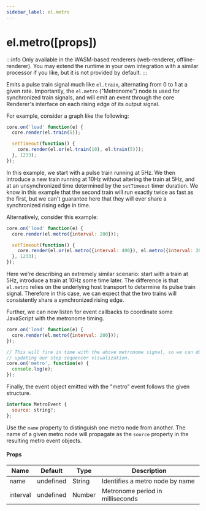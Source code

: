 ```yaml
---
sidebar_label: el.metro
---
```


# el.metro([props])

:::info
Only available in the WASM-based renderers (web-renderer, offline-renderer). You may extend the runtime
in your own integration with a similar processor if you like, but it is not provided by default.
:::

Emits a pulse train signal much like `el.train`, alternating from 0 to 1 at a
given rate. Importantly, the `el.metro` ("Metronome") node is used for synchronized
train signals, and will emit an event through the core Renderer's interface on each
rising edge of its output signal.

For example, consider a graph like the following:

```js
core.on('load' function(e) {
  core.render(el.train(5));

  setTimeout(function() {
    core.render(el.or(el.train(10), el.train(5)));
  }, 1233);
});
```

In this example, we start with a pulse train running at 5Hz. We then introduce a new
train running at 10Hz without altering the train at 5Hz, and at an unsynchronized time
determined by the `setTimeout` timer duration. We know in this example that the second
train will run exactly twice as fast as the first, but we can't guarantee here that they
will ever share a synchronized rising edge in time.

Alternatively, consider this example:

```js
core.on('load' function(e) {
  core.render(el.metro({interval: 200}));

  setTimeout(function() {
    core.render(el.or(el.metro({interval: 400}), el.metro({interval: 200})));
  }, 1233);
});
```

Here we're describing an extremely similar scenario: start with a train at 5Hz, introduce
a train at 10Hz some time later. The difference is that `el.metro` relies on the underlying
host transport to determine its pulse train signal. Therefore in this case, we can expect
that the two trains will consistently share a synchronized rising edge.

Further, we can now listen for event callbacks to coordinate some JavaScript with the
metronome timing.

```js
core.on('load' function(e) {
  core.render(el.metro({interval: 200}));
});

// This will fire in time with the above metronome signal, so we can do things like
// updating our step sequencer visualization.
core.on('metro', function(e) {
  console.log(e);
});
```

Finally, the event object emitted with the "metro" event follows the given structure.

```javascript
interface MetroEvent {
  source: string?;
};
```

Use the `name` property to distinguish one metro node from another. The name
of a given metro node will propagate as the `source` property in the resulting
metro event objects.

#### Props

| Name     | Default   | Type   | Description                            |
| -------- | --------- | -------|--------------------------------------- |
| name     | undefined | String | Identifies a metro node by name        |
| interval | undefined | Number | Metronome period in milliseconds       |
